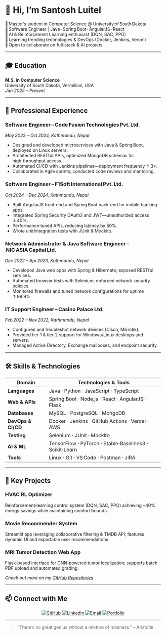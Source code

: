 # 👋 Hi, I’m **Santosh Luitel**

🔭 Master’s student in Computer Science @ University of South Dakota  
💼 Software Engineer | Java ∙ Spring Boot ∙ AngularJS ∙ React  
🤖 AI & Reinforcement Learning enthusiast (DQN, SAC, PPO)  
🌱 Learning trending technologies & DevOps (Docker, Jenkins, Vercel)  
💞️ Open to collaborate on full‑stack & AI projects  

---

## 🎓 Education

**M.S. in Computer Science**  
University of South Dakota, Vermillion, USA  
_Jan 2025 – Present_

---

## 💼 Professional Experience

### Software Engineer – Code Fusion Technologies Pvt. Ltd.  
_May 2023 – Oct 2024, Kathmandu, Nepal_  
- Designed and developed microservices with Java & Spring Boot, deployed on Linux servers.  
- Architected RESTful APIs, optimized MongoDB schemas for high‑throughput access.  
- Automated CI/CD with Jenkins pipelines—deployment frequency ↑ 3×.  
- Collaborated in Agile sprints; conducted code reviews and mentoring.  

### Software Engineer – F1Soft International Pvt. Ltd.  
_Oct 2024 – Dec 2024, Kathmandu, Nepal_  
- Built AngularJS front‑end and Spring Boot back‑end for mobile banking apps.  
- Integrated Spring Security OAuth2 and JWT—unauthorized access ↓ 40%.  
- Performance‑tuned APIs, reducing latency by 50%.  
- Wrote unit/integration tests with JUnit & Mockito.  

### Network Administrator & Java Software Engineer – NIC ASIA Capital Ltd.  
_Dec 2022 – Apr 2023, Kathmandu, Nepal_  
- Developed Java web apps with Spring & Hibernate; exposed RESTful services.  
- Automated browser tests with Selenium; enforced network security policies.  
- Monitored firewalls and tuned network configurations for uptime ↑ 99.9%.  

### IT Support Engineer – Casino Palace Ltd.  
_Feb 2022 – Nov 2022, Kathmandu, Nepal_  
- Configured and troubleshot network devices (Cisco, Mikrotik).  
- Provided tier‑1 & tier‑2 support for Windows/Linux desktops and servers.  
- Managed Active Directory, Exchange mailboxes, and endpoint security.  

---

## 🛠️ Skills & Technologies

| Domain             | Technologies & Tools                                  |
|--------------------|-------------------------------------------------------|
| **Languages**      | Java · Python · JavaScript · TypeScript               |
| **Web & APIs**     | Spring Boot · Node.js · React · AngularJS · Flask     |
| **Databases**      | MySQL · PostgreSQL · MongoDB                          |
| **DevOps & CI/CD** | Docker · Jenkins · GitHub Actions · Vercel · AWS       |
| **Testing**        | Selenium · JUnit · Mockito                            |
| **AI & ML**        | TensorFlow · PyTorch · Stable‑Baselines3 · Scikit‑Learn |
| **Tools**          | Linux · Git · VS Code · Postman · JIRA                |

---

## 🌟 Key Projects

### HVAC RL Optimizer  
Reinforcement‑learning control system (DQN, SAC, PPO) achieving ~40% energy savings while maintaining comfort bounds.  
 
### Movie Recommender System  
Streamlit app leveraging collaborative filtering & TMDB API; features dynamic UI and exportable user recommendations.  

### MRI Tumor Detection Web App  
Flask‑based interface for CNN‑powered tumor localization; supports batch PDF upload and automated grading.  

_Check out more on my [GitHub Repositories](https://github.com/santosh5541?tab=repositories)_

---

## 📫 Connect with Me

<p align="center">
  <a href="https://github.com/santosh5541" target="_blank">
    <img alt="GitHub" src="https://img.shields.io/badge/GitHub-%23121011.svg?style=for-the-badge&logo=github" />
  </a>
  <a href="https://www.linkedin.com/in/santosh-luitel-b31b62201/" target="_blank">
    <img alt="LinkedIn" src="https://img.shields.io/badge/LinkedIn-%230077B5.svg?style=for-the-badge&logo=linkedin" />
  </a>
  <a href="mailto:santoshluitel19@outlook.com" target="_blank">
    <img alt="Email" src="https://img.shields.io/badge/Email-%23D14836.svg?style=for-the-badge&logo=gmail" />
  </a>
  <a href="https://www.santoshluitel.com" target="_blank">
    <img alt="Portfolio" src="https://img.shields.io/badge/Portfolio-%23007ACC.svg?style=for-the-badge&logo=vercel" />
  </a>
</p>

---

> “There’s no great genius without a mixture of madness.” – Aristotle  
